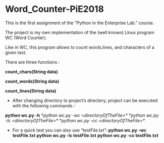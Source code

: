 # Word_Counter-PiE2018

This is the first assignment of the "Python in the Enterprise Lab." course.

The project is my own implementation of the (well known) Linux program WC (Word Counter).

Like in WC, this program allows to count words,lines, and characters of a given text.

There are three functions :

**count_chars(String data)**

**count_words(String data)**

**count_lines(String data)**


- After changing directory to project’s directory, project can be executed with the following commands : 

**python wc.py -h**
**python wc.py -wc \<directoryOfTheFile>\**
**python wc.py -lc \<directoryOfTheFile\>\**
**python wc.py -cc \<directoryOfTheFile\>\**

- For a quick test you can also use “testFile.txt”:
**python wc.py -wc testFile.txt**
**python wc.py -lc testFile.txt**
**python wc.py -cc testFile.txt**

